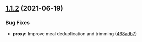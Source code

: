 ## [1.1.2](https://github.com/skolorna/menu-proxy/compare/v1.1.1...v1.1.2) (2021-06-19)


### Bug Fixes

* **proxy:** Improve meal deduplication and trimming ([468adb7](https://github.com/skolorna/menu-proxy/commit/468adb707948c26ec85b745648b06e77cf28a18c))
